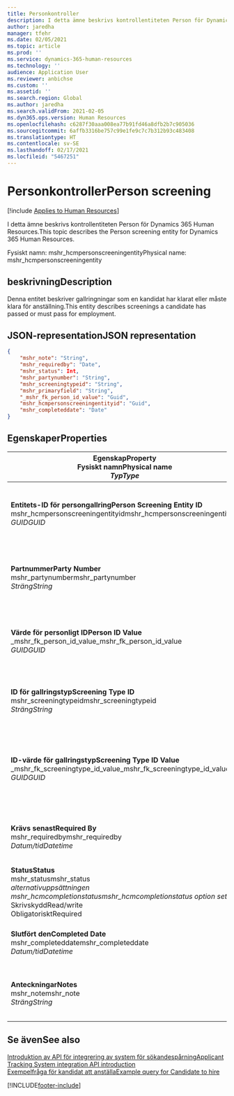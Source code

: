 ```yaml
---
title: Personkontroller
description: I detta ämne beskrivs kontrollentiteten Person för Dynamics 365 Human Resources.
author: jaredha
manager: tfehr
ms.date: 02/05/2021
ms.topic: article
ms.prod: ''
ms.service: dynamics-365-human-resources
ms.technology: ''
audience: Application User
ms.reviewer: anbichse
ms.custom: ''
ms.assetid: ''
ms.search.region: Global
ms.author: jaredha
ms.search.validFrom: 2021-02-05
ms.dyn365.ops.version: Human Resources
ms.openlocfilehash: c6287f30aaa008ea77b91fd46a8dfb2b7c905036
ms.sourcegitcommit: 6affb3316be757c99e1fe9c7c7b312b93c483408
ms.translationtype: HT
ms.contentlocale: sv-SE
ms.lasthandoff: 02/17/2021
ms.locfileid: "5467251"
---
```

# <a name="person-screening"></a><span data-ttu-id="91785-103">Personkontroller</span><span class="sxs-lookup"><span data-stu-id="91785-103">Person screening</span></span>

[!include [Applies to Human Resources](../includes/applies-to-hr.md)]

<span data-ttu-id="91785-104">I detta ämne beskrivs kontrollentiteten Person för Dynamics 365 Human Resources.</span><span class="sxs-lookup"><span data-stu-id="91785-104">This topic describes the Person screening entity for Dynamics 365 Human Resources.</span></span>

<span data-ttu-id="91785-105">Fysiskt namn: mshr_hcmpersonscreeningentity</span><span class="sxs-lookup"><span data-stu-id="91785-105">Physical name: mshr_hcmpersonscreeningentity</span></span>

## <a name="description"></a><span data-ttu-id="91785-106">beskrivning</span><span class="sxs-lookup"><span data-stu-id="91785-106">Description</span></span>

<span data-ttu-id="91785-107">Denna entitet beskriver gallringningar som en kandidat har klarat eller måste klara för anställning.</span><span class="sxs-lookup"><span data-stu-id="91785-107">This entity describes screenings a candidate has passed or must pass for employment.</span></span>

## <a name="json-representation"></a><span data-ttu-id="91785-108">JSON-representation</span><span class="sxs-lookup"><span data-stu-id="91785-108">JSON representation</span></span>

```json
{
    "mshr_note": "String",
    "mshr_requiredby": "Date",
    "mshr_status": Int,
    "mshr_partynumber": "String",
    "mshr_screeningtypeid": "String",
    "mshr_primaryfield": "String",
    "_mshr_fk_person_id_value": "Guid",
    "mshr_hcmpersonscreeningentityid": "Guid",
    "mshr_completeddate": "Date"
}
```

## <a name="properties"></a><span data-ttu-id="91785-109">Egenskaper</span><span class="sxs-lookup"><span data-stu-id="91785-109">Properties</span></span>

| <span data-ttu-id="91785-110">Egenskap</span><span class="sxs-lookup"><span data-stu-id="91785-110">Property</span></span><br><span data-ttu-id="91785-111">**Fysiskt namn**</span><span class="sxs-lookup"><span data-stu-id="91785-111">**Physical name**</span></span><br><span data-ttu-id="91785-112">**_Typ_**</span><span class="sxs-lookup"><span data-stu-id="91785-112">**_Type_**</span></span> | <span data-ttu-id="91785-113">Använd</span><span class="sxs-lookup"><span data-stu-id="91785-113">Use</span></span> | <span data-ttu-id="91785-114">beskrivning</span><span class="sxs-lookup"><span data-stu-id="91785-114">Description</span></span> |
| --- | --- | --- |
| <span data-ttu-id="91785-115">**Entitets-ID för persongallring**</span><span class="sxs-lookup"><span data-stu-id="91785-115">**Person Screening Entity ID**</span></span><br><span data-ttu-id="91785-116">mshr_hcmpersonscreeningentityid</span><span class="sxs-lookup"><span data-stu-id="91785-116">mshr_hcmpersonscreeningentityid</span></span><br><span data-ttu-id="91785-117">*GUID*</span><span class="sxs-lookup"><span data-stu-id="91785-117">*GUID*</span></span> | <span data-ttu-id="91785-118">Skrivskydd</span><span class="sxs-lookup"><span data-stu-id="91785-118">Read-only</span></span><br><span data-ttu-id="91785-119">Obligatoriskt</span><span class="sxs-lookup"><span data-stu-id="91785-119">Required</span></span><br><span data-ttu-id="91785-120">Systemgenererad</span><span class="sxs-lookup"><span data-stu-id="91785-120">System-generated</span></span> | <span data-ttu-id="91785-121">Unik, primär identifierare för posten för persongallring.</span><span class="sxs-lookup"><span data-stu-id="91785-121">Unique primary identifier for the person screening record.</span></span> |
| <span data-ttu-id="91785-122">**Partnummer**</span><span class="sxs-lookup"><span data-stu-id="91785-122">**Party Number**</span></span><br><span data-ttu-id="91785-123">mshr_partynumber</span><span class="sxs-lookup"><span data-stu-id="91785-123">mshr_partynumber</span></span><br><span data-ttu-id="91785-124">*Sträng*</span><span class="sxs-lookup"><span data-stu-id="91785-124">*String*</span></span> | <span data-ttu-id="91785-125">Skrivskydd</span><span class="sxs-lookup"><span data-stu-id="91785-125">Read/write</span></span><br><span data-ttu-id="91785-126">Obligatoriskt</span><span class="sxs-lookup"><span data-stu-id="91785-126">Required</span></span> | <span data-ttu-id="91785-127">Det partnummer (personnummer) som är kopplat till kandidaten.</span><span class="sxs-lookup"><span data-stu-id="91785-127">The party (person) number associated with the candidate.</span></span> |
| <span data-ttu-id="91785-128">**Värde för personligt ID**</span><span class="sxs-lookup"><span data-stu-id="91785-128">**Person ID Value**</span></span><br><span data-ttu-id="91785-129">_mshr_fk_person_id_value</span><span class="sxs-lookup"><span data-stu-id="91785-129">_mshr_fk_person_id_value</span></span><br><span data-ttu-id="91785-130">*GUID*</span><span class="sxs-lookup"><span data-stu-id="91785-130">*GUID*</span></span> | <span data-ttu-id="91785-131">Skrivskydd</span><span class="sxs-lookup"><span data-stu-id="91785-131">Read-only</span></span><br><span data-ttu-id="91785-132">Obligatoriskt</span><span class="sxs-lookup"><span data-stu-id="91785-132">Required</span></span><br><span data-ttu-id="91785-133">Sekundärnyckel: mshr_dirpersonentityid för mshr_dirpersonentity</span><span class="sxs-lookup"><span data-stu-id="91785-133">Foreign key: mshr_dirpersonentityid of mshr_dirpersonentity</span></span> | <span data-ttu-id="91785-134">Den systemgenererade, unika identifieraren för entitetsposten för parten (personen).</span><span class="sxs-lookup"><span data-stu-id="91785-134">The system-generated identifier of the party (person) entity record.</span></span> |
| <span data-ttu-id="91785-135">**ID för gallringstyp**</span><span class="sxs-lookup"><span data-stu-id="91785-135">**Screening Type ID**</span></span><br><span data-ttu-id="91785-136">mshr_screeningtypeid</span><span class="sxs-lookup"><span data-stu-id="91785-136">mshr_screeningtypeid</span></span><br><span data-ttu-id="91785-137">*Sträng*</span><span class="sxs-lookup"><span data-stu-id="91785-137">*String*</span></span> | <span data-ttu-id="91785-138">Skrivskydd</span><span class="sxs-lookup"><span data-stu-id="91785-138">Read/write</span></span><br><span data-ttu-id="91785-139">Obligatoriskt</span><span class="sxs-lookup"><span data-stu-id="91785-139">Required</span></span><br><span data-ttu-id="91785-140">Sekundärnyckel: Gallringstyp</span><span class="sxs-lookup"><span data-stu-id="91785-140">Foreign key: ScreeningType</span></span> | <span data-ttu-id="91785-141">Identifieraren för den gallringstyp som angetts i Personal.</span><span class="sxs-lookup"><span data-stu-id="91785-141">The identifier of the screening type defined in Human Resources.</span></span> |
| <span data-ttu-id="91785-142">**ID-värde för gallringstyp**</span><span class="sxs-lookup"><span data-stu-id="91785-142">**Screening Type ID Value**</span></span><br><span data-ttu-id="91785-143">_mshr_fk_screeningtype_id_value</span><span class="sxs-lookup"><span data-stu-id="91785-143">_mshr_fk_screeningtype_id_value</span></span><br><span data-ttu-id="91785-144">*GUID*</span><span class="sxs-lookup"><span data-stu-id="91785-144">*GUID*</span></span> | <span data-ttu-id="91785-145">Skrivskydd</span><span class="sxs-lookup"><span data-stu-id="91785-145">Read-only</span></span><br><span data-ttu-id="91785-146">Obligatoriskt</span><span class="sxs-lookup"><span data-stu-id="91785-146">Required</span></span><br><span data-ttu-id="91785-147">Sekundärnyckel: mshr_hcmscreeningtypeentityid för mshr_hcmscreeningtypeentity</span><span class="sxs-lookup"><span data-stu-id="91785-147">Foreign key: mshr_hcmscreeningtypeentityid of mshr_hcmscreeningtypeentity</span></span> | <span data-ttu-id="91785-148">Systemgenererad identifierare för gallringstypposten i den associerade entiteten.</span><span class="sxs-lookup"><span data-stu-id="91785-148">System-generated identifier for the screening type record in the associated entity.</span></span> |
| <span data-ttu-id="91785-149">**Krävs senast**</span><span class="sxs-lookup"><span data-stu-id="91785-149">**Required By**</span></span><br><span data-ttu-id="91785-150">mshr_requiredby</span><span class="sxs-lookup"><span data-stu-id="91785-150">mshr_requiredby</span></span><br><span data-ttu-id="91785-151">*Datum/tid*</span><span class="sxs-lookup"><span data-stu-id="91785-151">*Datetime*</span></span> | <span data-ttu-id="91785-152">Skrivskydd</span><span class="sxs-lookup"><span data-stu-id="91785-152">Read/write</span></span><br><span data-ttu-id="91785-153">Valfritt</span><span class="sxs-lookup"><span data-stu-id="91785-153">Optional</span></span> | <span data-ttu-id="91785-154">Det datum då gallringen måste ha genomförts.</span><span class="sxs-lookup"><span data-stu-id="91785-154">The date by which the screening is required to be completed.</span></span> |
| <span data-ttu-id="91785-155">**Status**</span><span class="sxs-lookup"><span data-stu-id="91785-155">**Status**</span></span><br><span data-ttu-id="91785-156">mshr_status</span><span class="sxs-lookup"><span data-stu-id="91785-156">mshr_status</span></span><br><span data-ttu-id="91785-157">*alternativuppsättningen mshr_hcmcompletionstatus*</span><span class="sxs-lookup"><span data-stu-id="91785-157">*mshr_hcmcompletionstatus option set*</span></span><br><span data-ttu-id="91785-158">Skrivskydd</span><span class="sxs-lookup"><span data-stu-id="91785-158">Read/write</span></span><br><span data-ttu-id="91785-159">Obligatoriskt</span><span class="sxs-lookup"><span data-stu-id="91785-159">Required</span></span> | <span data-ttu-id="91785-160">Anger kandidatens status för gallring.</span><span class="sxs-lookup"><span data-stu-id="91785-160">Provides the candidate’s status for the screening.</span></span> |
| <span data-ttu-id="91785-161">**Slutfört den**</span><span class="sxs-lookup"><span data-stu-id="91785-161">**Completed Date**</span></span><br><span data-ttu-id="91785-162">mshr_completeddate</span><span class="sxs-lookup"><span data-stu-id="91785-162">mshr_completeddate</span></span><br><span data-ttu-id="91785-163">*Datum/tid*</span><span class="sxs-lookup"><span data-stu-id="91785-163">*Datetime*</span></span> | <span data-ttu-id="91785-164">Skrivskydd</span><span class="sxs-lookup"><span data-stu-id="91785-164">Read/write</span></span><br><span data-ttu-id="91785-165">Valfritt</span><span class="sxs-lookup"><span data-stu-id="91785-165">Optional</span></span> | <span data-ttu-id="91785-166">Det datum då gallringningen slutfördes.</span><span class="sxs-lookup"><span data-stu-id="91785-166">The date the screening was completed.</span></span> |
| <span data-ttu-id="91785-167">**Anteckningar**</span><span class="sxs-lookup"><span data-stu-id="91785-167">**Notes**</span></span><br><span data-ttu-id="91785-168">mshr_note</span><span class="sxs-lookup"><span data-stu-id="91785-168">mshr_note</span></span><br><span data-ttu-id="91785-169">*Sträng*</span><span class="sxs-lookup"><span data-stu-id="91785-169">*String*</span></span> | <span data-ttu-id="91785-170">Skrivskydd</span><span class="sxs-lookup"><span data-stu-id="91785-170">Read/write</span></span><br><span data-ttu-id="91785-171">Valfritt</span><span class="sxs-lookup"><span data-stu-id="91785-171">Optional</span></span> | <span data-ttu-id="91785-172">Anteckningar att användas av anställande chefer och rekryterare.</span><span class="sxs-lookup"><span data-stu-id="91785-172">Notes for use by hiring managers and recruiters.</span></span> |

## <a name="see-also"></a><span data-ttu-id="91785-173">Se även</span><span class="sxs-lookup"><span data-stu-id="91785-173">See also</span></span>

[<span data-ttu-id="91785-174">Introduktion av API för integrering av system för sökandespårning</span><span class="sxs-lookup"><span data-stu-id="91785-174">Applicant Tracking System integration API introduction</span></span>](hr-admin-integration-ats-api-introduction.md)<br>
[<span data-ttu-id="91785-175">Exempelfråga för kandidat att anställa</span><span class="sxs-lookup"><span data-stu-id="91785-175">Example query for Candidate to hire</span></span>](hr-admin-integration-ats-api-candidate-to-hire-example-query.md)



[!INCLUDE[footer-include](../includes/footer-banner.md)]